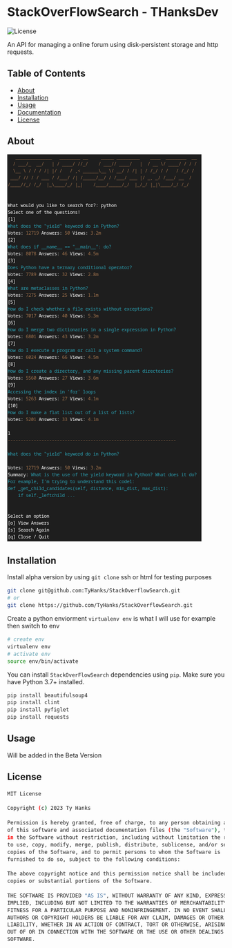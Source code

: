 # StackOverFlowSearch - THanksDev

![License](https://img.shields.io/pypi/l/your-package-name)

An API for managing a online forum using disk-persistent storage and http requests.

## Table of Contents

* [About](#about)
* [Installation](#installation)
* [Usage](#usage)
* [Documentation](#documentation)
* [License](#license)

## About

![image](img/screenshot.png)

## Installation

Install alpha version by using `git clone` ssh or html for testing purposes

``` bash
git clone git@github.com:TyHanks/StackOverflowSearch.git
# or
git clone https://github.com/TyHanks/StackOverflowSearch.git
```

Create a python enviorment `virtualenv env` is what I will use for example then switch to env

``` bash
# create env
virtualenv env
# activate env
source env/bin/activate
```

You can install `StackOverFlowSearch` dependencies using `pip`. Make sure you have Python 3.7+ installed.

``` bash
pip install beautifulsoup4
pip install clint
pip install pyfiglet
pip install requests
```

## Usage

Will be added in the Beta Version

## License

``` bash
MIT License

Copyright (c) 2023 Ty Hanks

Permission is hereby granted, free of charge, to any person obtaining a copy
of this software and associated documentation files (the "Software"), to deal
in the Software without restriction, including without limitation the rights
to use, copy, modify, merge, publish, distribute, sublicense, and/or sell
copies of the Software, and to permit persons to whom the Software is
furnished to do so, subject to the following conditions:

The above copyright notice and this permission notice shall be included in all
copies or substantial portions of the Software.

THE SOFTWARE IS PROVIDED "AS IS", WITHOUT WARRANTY OF ANY KIND, EXPRESS OR
IMPLIED, INCLUDING BUT NOT LIMITED TO THE WARRANTIES OF MERCHANTABILITY,
FITNESS FOR A PARTICULAR PURPOSE AND NONINFRINGEMENT. IN NO EVENT SHALL THE
AUTHORS OR COPYRIGHT HOLDERS BE LIABLE FOR ANY CLAIM, DAMAGES OR OTHER
LIABILITY, WHETHER IN AN ACTION OF CONTRACT, TORT OR OTHERWISE, ARISING FROM,
OUT OF OR IN CONNECTION WITH THE SOFTWARE OR THE USE OR OTHER DEALINGS IN THE
SOFTWARE.
```